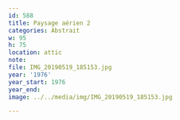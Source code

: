 ```yaml
---
id: 588
title: Paysage aérien 2
categories: Abstrait
w: 95
h: 75
location: attic
note:
file: IMG_20190519_185153.jpg
year: '1976'
year_start: 1976
year_end:
image: ../../media/img/IMG_20190519_185153.jpg

---
```

